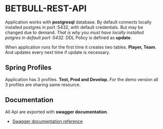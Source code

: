 # BETBULL-REST-API

Application works with **postgresql** database. 
By default connects locally installed postgres in port :5432,
with default credentials. But may be changed due to demand.
_That is why you must have locally installed potgres in default port :5432._
DDL Policy is defined as **update**.

When application runs for the first time it creates
two tables. **Player, Team**. And updates every next time
if update is necessary.

## Spring Profiles

Application has 3 profiles. **Test, Prod and Develop.**
For the demo version all 3 profiles are sharing
same resource.


## Documentation

All Api are exported with **swagger documentation**.

* [Swagger documentation reference](http:localhost:8080/swagger-ui.html)


 




